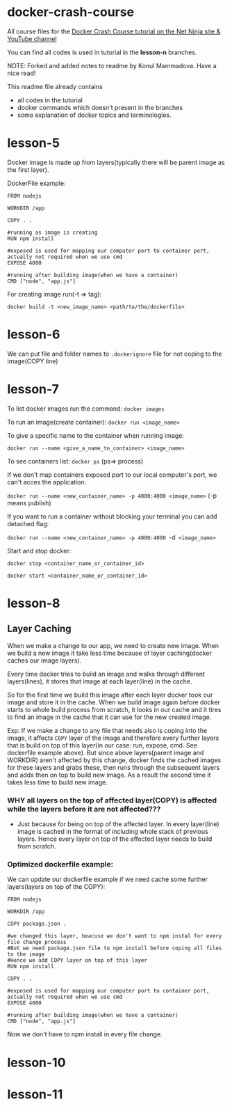 # docker-crash-course
All course files for the [Docker Crash Course tutorial on the Net Ninja site &amp; YouTube channel](https://www.youtube.com/watch?v=31ieHmcTUOk&list=PL4cUxeGkcC9hxjeEtdHFNYMtCpjNBm3h7&index=1)

You can find all codes is used in tutorial in the <b>lesson-n</b> branches.

NOTE:
Forked and added notes to readme by Konul Mammadova.
Have a nice read! 

This readme file already contains 
- all codes in the tutorial
- docker commands which doesn't present in the branches
- some explanation of docker topics and terminologies.


# lesson-5

Docker image is made up from layers(typically there will be parent image as the first layer).

DockerFile example:

```
FROM nodejs

WORKDIR /app

COPY . .

#running as image is creating
RUN npm install

#exposed is used for mapping our computer port to container port, actually not required when we use cmd
EXPOSE 4000

#running after building image(when we have a container)
CMD ["node", "app.js"]
```
For creating image run(-t => tag):
```
docker build -t <new_image_name> <path/to/the/dockerfile>
```


# lesson-6

We can put file and folder names to ```.dockerignore``` file for not coping to the image(COPY line) 


# lesson-7

To list docker images run the command:
```docker images```

To run an image(create container):
```docker run <image_name>```

To give a specific name to the container when running image:

```docker run --name <give_a_name_to_container> <image_name>```

To see containers list:
```docker ps``` (ps=> process)

If we don't map containers exposed port to our local computer's port, we can't acces the application.

```docker run --name <new_container_name> -p 4000:4000 <image_name>``` (-p means publish)

If you want to run a container without blocking your terminal you can add detached flag:

```docker run --name <new_container_name> -p 4000:4000 ```-d``` <image_name>```

Start and stop docker:

```docker stop <container_name_or_container_id>```

```docker start <container_name_or_container_id>```


# lesson-8

## Layer Caching

When we make a change to our app, we need to create new image. When we build a new image it take less time because of layer caching(docker caches our image layers).

Every time docker tries to build an image and walks through different layers(lines), it stores that image at each layer(line) in the cache. 

So for the first time we build this image after each layer docker took our image and store it in the cache.
When we build image again before docker starts to whole build process from scratch, it looks in our cache and it tires to find an image in the cache that it can use for the new created image.

Exp: If we make a change to any file that needs also is coping into the image, it affects ```COPY``` layer of the image and therefore every further layers that is build on top of this layer(in our case: run, expose, cmd. See dockerfile example above). But since above layers(parent image and WORKDIR) aren't affected by this change, docker finds the cached images for these layers and grabs these, then runs through the subsequent layers and adds then on top to build new image. As a result the second time it takes less time to build new image.

### WHY all layers on the top of affected layer(COPY) is affected while the layers before it are not affected???

- Just because for being on top of the affected layer. In every layer(line) image is cached in the format of including whole stack of previous layers. Hence every layer on top of the affected layer needs to build from scratch.

### Optimized dockerfile example:
We can update our dockerfile example if we need cache some further layers(layers on top of the COPY):

```
FROM nodejs

WORKDIR /app

COPY package.json .

#we changed this layer, beacuse we don't want to npm instal for every file change process
#But we need package.json file to npm install before coping all files to the image
#Hence we add COPY layer on top of this layer
RUN npm install

COPY . .

#exposed is used for mapping our computer port to container port, actually not required when we use cmd
EXPOSE 4000

#running after building image(when we have a container)
CMD ["node", "app.js"]
```
Now we don't have to npm install in every file change.


# lesson-10


# lesson-11


